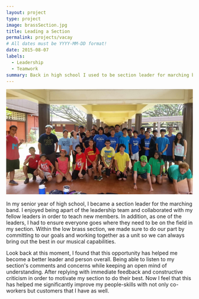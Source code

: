 ```yaml
---
layout: project
type: project
image: brassSection.jpg
title: Leading a Section
permalink: projects/vacay
# All dates must be YYYY-MM-DD format!
date: 2015-08-07
labels:
  - Leadership
  - Teamwork
summary: Back in high school I used to be section leader for marching band.
---
```


<img class="ui medium right floated rounded image" src="../images/brassSection.jpg">

In my senior year of high school, I became a section leader for the marching band. I enjoyed being apart of the leadership team and collaborated with my fellow leaders in order to teach new members. In addition, as one of the leaders, I had to ensure everyone goes where they need to be on the field in my section. Within the low brass section, we made sure to do our part by committing to our goals and working together as a unit so we can always bring out the best in our musical capabilities.

Look back at this moment, I found that this opportunity has helped me become a better leader and person overall. Being able to listen to my section's comments and concerns while keeping an open mind of understanding. After replying with immediate feedback and constructive criticism in order to motivate my section to do their best. Now I feel that this has helped me significantly improve my people-skills with not only co-workers but customers that I have as well.  
  
